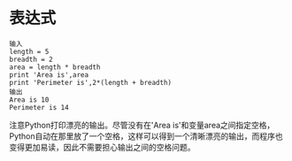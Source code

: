# 表达式

```
输入
length = 5
breadth = 2
area = length * breadth
print 'Area is',area
print 'Perimeter is',2*(length + breadth)
输出
Area is 10
Perimeter is 14
```

注意Python打印漂亮的输出。尽管没有在'Area is'和变量area之间指定空格，Python自动在那里放了一个空格，这样可以得到一个清晰漂亮的输出，而程序也变得更加易读，因此不需要担心输出之间的空格问题。
